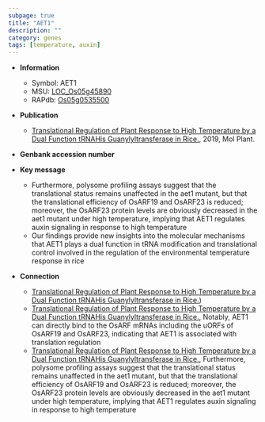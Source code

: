 ```yaml
---
subpage: true
title: "AET1"
description: ""
category: genes
tags: [temperature, auxin]
---
```


* **Information**  
    + Symbol: AET1  
    + MSU: [LOC_Os05g45890](http://rice.plantbiology.msu.edu/cgi-bin/ORF_infopage.cgi?orf=LOC_Os05g45890)  
    + RAPdb: [Os05g0535500](http://rapdb.dna.affrc.go.jp/viewer/gbrowse_details/irgsp1?name=Os05g0535500)  

* **Publication**  
    + [Translational Regulation of Plant Response to High Temperature by a Dual Function tRNAHis Guanylyltransferase in Rice.](http://www.ncbi.nlm.nih.gov/pubmed?term=Translational+Regulation+of+Plant+Response+to+High+Temperature+by+a+Dual+Function+tRNAHis+Guanylyltransferase+in+Rice.%5BTitle%5D), 2019, Mol Plant.

* **Genbank accession number**  

* **Key message**  
    + Furthermore, polysome profiling assays suggest that the translational status remains unaffected in the aet1 mutant, but that the translational efficiency of OsARF19 and OsARF23 is reduced; moreover, the OsARF23 protein levels are obviously decreased in the aet1 mutant under high temperature, implying that AET1 regulates auxin signaling in response to high temperature
    + Our findings provide new insights into the molecular mechanisms that AET1 plays a dual function in tRNA modification and translational control involved in the regulation of the environmental temperature response in rice

* **Connection**  
    + [Translational Regulation of Plant Response to High Temperature by a Dual Function tRNAHis Guanylyltransferase in Rice.](endoplasmic+reticulum))
    + [Translational Regulation of Plant Response to High Temperature by a Dual Function tRNAHis Guanylyltransferase in Rice.](http://www.ncbi.nlm.nih.gov/pubmed?term=Translational+Regulation+of+Plant+Response+to+High+Temperature+by+a+Dual+Function+tRNAHis+Guanylyltransferase+in+Rice.%5BTitle%5D),  Notably, AET1 can directly bind to the OsARF mRNAs including the uORFs of OsARF19 and OsARF23, indicating that AET1 is associated with translation regulation
    + [Translational Regulation of Plant Response to High Temperature by a Dual Function tRNAHis Guanylyltransferase in Rice.](http://www.ncbi.nlm.nih.gov/pubmed?term=Translational+Regulation+of+Plant+Response+to+High+Temperature+by+a+Dual+Function+tRNAHis+Guanylyltransferase+in+Rice.%5BTitle%5D),  Furthermore, polysome profiling assays suggest that the translational status remains unaffected in the aet1 mutant, but that the translational efficiency of OsARF19 and OsARF23 is reduced; moreover, the OsARF23 protein levels are obviously decreased in the aet1 mutant under high temperature, implying that AET1 regulates auxin signaling in response to high temperature



